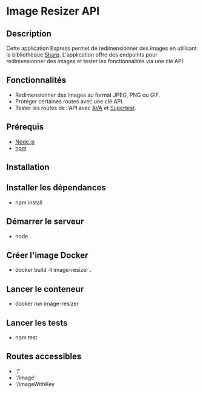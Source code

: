 # Image Resizer API

## Description

Cette application Express permet de redimensionner des images en utilisant la bibliothèque [Sharp](https://github.com/lovell/sharp). L'application offre des endpoints pour redimensionner des images et tester les fonctionnalités via une clé API.

## Fonctionnalités

- Redimensionner des images au format JPEG, PNG ou GIF.
- Protéger certaines routes avec une clé API.
- Tester les routes de l'API avec [AVA](https://github.com/avajs/ava) et [Supertest](https://github.com/visionmedia/supertest).

## Prérequis

- [Node.js](https://nodejs.org/)
- [npm](https://www.npmjs.com/)

## Installation

## Installer les dépendances

- npm install

## Démarrer le serveur

- node .

## Créer l'image Docker

- docker build -t image-resizer .

## Lancer le conteneur

- docker run image-resizer

## Lancer les tests

- npm test

## Routes accessibles

- '/'
- '/image'
- '/imageWithKey
